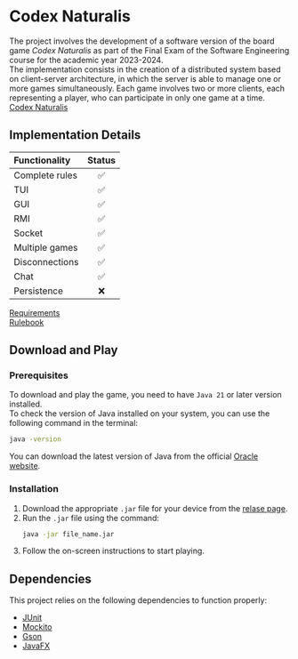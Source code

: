 # Codex Naturalis
The project involves the development of a software version of the board game _Codex Naturalis_ as part of the Final Exam of the Software Engineering course for the academic year 2023-2024.  
The implementation consists in the creation of a distributed system based on client-server architecture, in which the server is able to manage one or more games simultaneously. Each game involves two or more clients, each representing a player, who can participate in only one game at a time.  
[Codex Naturalis](https://www.craniocreations.it/prodotto/codex-naturalis)  

## Implementation Details
| Functionality  | Status |  
|:---------------|:------:|  
| Complete rules | ✅     |  
| TUI            | ✅     |  
| GUI            | ✅     |  
| RMI            | ✅     |  
| Socket         | ✅     |  
| Multiple games | ✅     |  
| Disconnections | ✅     |  
| Chat           | ✅     |  
| Persistence    | ❌     |  

[Requirements](deliverables/requirements/requirements.pdf)  
[Rulebook](deliverables/requirements/codexRulebookEN.pdf)  

## Download and Play
### Prerequisites
To download and play the game, you need to have `Java 21` or later version installed.  
To check the version of Java installed on your system, you can use the following command in the terminal:  
```bash
java -version
```
You can download the latest version of Java from the official [Oracle website](https://www.oracle.com/java/technologies/javase/jdk21-archive-downloads.html).  
### Installation
1. Download the appropriate `.jar` file for your device from the [relase page](https://github.com/matteosalaa/ing-sw-2024-volpi-sala-trifaro-raimondi/releases/tag/CodexNaturalis-v1.0.0).
2. Run the `.jar` file using the command:
   ```bash
   java -jar file_name.jar
   ```
3. Follow the on-screen instructions to start playing.

## Dependencies
This project relies on the following dependencies to function properly:  
- [JUnit](https://junit.org/)  
- [Mockito](https://site.mockito.org/)  
- [Gson](https://github.com/google/gson)  
- [JavaFX](https://openjfx.io/)  


